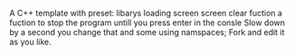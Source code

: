 A C++ template with preset:
libarys
loading screen 
screen clear fuction
a fuction to stop the program untill you press enter in the consle
Slow down by a second you change that
and  some using namspaces;
Fork and edit it as you like.
